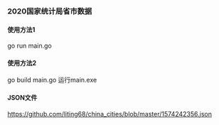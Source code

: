 ### 2020国家统计局省市数据
#### 使用方法1
go run main.go
#### 使用方法2
go build main.go
运行main.exe
#### JSON文件
https://github.com/liting68/china_cities/blob/master/1574242356.json